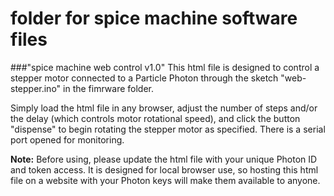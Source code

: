 # folder for spice machine software files

###"spice machine web control v1.0"
This html file is designed to control a stepper motor connected to a Particle Photon through the sketch "web-stepper.ino" in the fimrware folder.

Simply load the html file in any browser, adjust the number of steps and/or the delay (which controls motor rotational speed), and click the button "dispense" to begin rotating the stepper motor as specified. There is a serial port opened for monitoring.

**Note:** Before using, please update the html file with your unique Photon ID and token access. It is designed for local browser use, so hosting this html file on a website with your Photon keys will make them available to anyone. 
